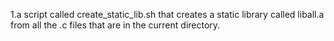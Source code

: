 1.a script called create_static_lib.sh that creates a static library called liball.a from all the .c files that are in the current directory.
